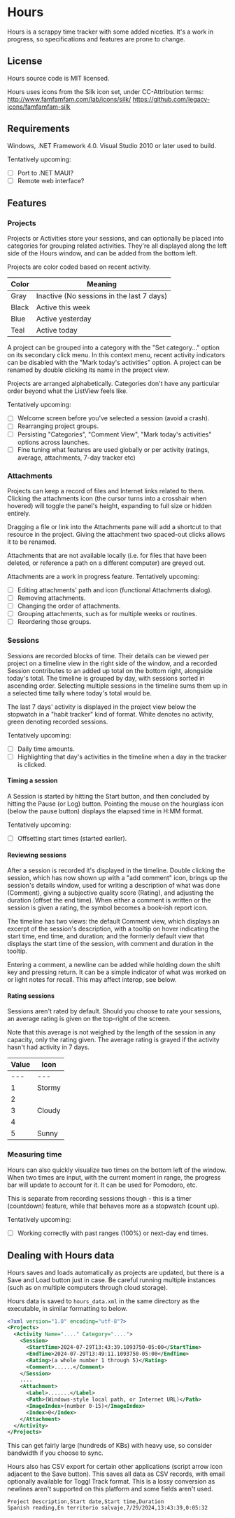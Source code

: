 # Hours

Hours is a scrappy time tracker with some added niceties. It's a work in progress, so specifications and features are prone to change.

## License
Hours source code is MIT licensed.

Hours uses icons from the Silk icon set, under CC-Attribution terms:
http://www.famfamfam.com/lab/icons/silk/
https://github.com/legacy-icons/famfamfam-silk

## Requirements

Windows, .NET Framework 4.0. Visual Studio 2010 or later used to build.

Tentatively upcoming:

- [ ] Port to .NET MAUI?
- [ ] Remote web interface?

## Features

### Projects

Projects or Activities store your sessions, and can optionally be placed into categories for grouping related activities. They're all displayed along the left side of the Hours window, and can be added from the bottom left.

Projects are color coded based on recent activity.

| Color         | Meaning                                    |
| ------------- | -------------------------------------------|
| Gray          | Inactive (No sessions in the last 7 days)  |
| Black         | Active this week |
| Blue          | Active yesterday |
| Teal          | Active today |
 
A project can be grouped into a category with the "Set category..." option on its secondary click menu. In this context menu, recent activity indicators can be disabled with the "Mark today's activities" option. A project can be renamed by double clicking its name in the project view.

Projects are arranged alphabetically. Categories don't have any particular order beyond what the ListView feels like.

Tentatively upcoming:
- [ ] Welcome screen before you've selected a session (avoid a crash).
- [ ] Rearranging project groups.
- [ ] Persisting "Categories", "Comment View", "Mark today's activities" options across launches.
- [ ] Fine tuning what features are used globally or per activity 
(ratings, average, attachments, 7-day tracker etc)

### Attachments

Projects can keep a record of files and Internet links related to them. Clicking the attachments icon (the cursor turns into a crosshair when hovered) will toggle the panel's height, expanding to full size or hidden entirely.

Dragging a file or link into the Attachments pane will add a shortcut to that resource in the project. Giving the attachment two spaced-out clicks allows it to be renamed.

Attachments that are not available locally (i.e. for files that have been deleted, or reference a path on a different computer) are greyed out.


Attachments are a work in progress feature. Tentatively upcoming:
- [ ] Editing attachments' path and icon (functional Attachments dialog).
- [ ] Removing attachments.
- [ ] Changing the order of attachments.
- [ ] Grouping attachments, such as for multiple weeks or routines.
- [ ] Reordering those groups.

### Sessions

Sessions are recorded blocks of time. Their details can be viewed per project on a timeline view in the right side of the window, and a recorded Session contributes to an added up total on the bottom right, alongside today's total. The timeline is grouped by day, with sessions sorted in ascending order. Selecting multiple sessions in the timeline sums them up in a selected time tally where today's total would be.

The last 7 days' activity is displayed in the project view below the stopwatch in a "habit tracker" kind of format. White denotes no activity, green denoting recorded sessions.

Tentatively upcoming:
- [ ] Daily time amounts.
- [ ] Highlighting that day's activities in the timeline when a day in the tracker is clicked.

#### Timing a session

A Session is started by hitting the Start button, and then concluded by hitting the Pause (or Log) button. Pointing the mouse on the hourglass icon (below the pause button) displays the elapsed time in H:MM format.

Tentatively upcoming:
- [ ] Offsetting start times (started earlier).

#### Reviewing sessions

After a session is recorded it's displayed in the timeline. Double clicking the session, which has now shown up with a "add comment" icon, brings up the session's details window, used for writing a description of what was done (Comment), giving a subjective quality score (Rating), and adjusting the duration (offset the end time). When either a comment is written or the session is given a rating, the symbol becomes a book-ish report icon.

The timeline has two views: the default Comment view, which displays an excerpt of the session's description, with a tooltip on hover indicating the start time, end time, and duration; and the formerly default view that displays the start time of the session, with comment and duration in the tooltip.

Entering a comment, a newline can be added while holding down the shift key and pressing return. It can be a simple indicator of what was worked on or light notes for recall. This may affect interop, see below.

#### Rating sessions

Sessions aren't rated by default. Should you choose to rate your sessions, an average rating is given on the top-right of the screen. 

Note that this average is not weighed by the length of the session in any capacity, only the rating given. The average rating is grayed if the activity hasn't had activity in 7 days.

| Value   | Icon   
| ------- | ------ | 
| ---       |   ---    |
| 1       | Stormy |
| 2       |        |
| 3       | Cloudy |
| 4       |        |
| 5       | Sunny  |

### Measuring time

Hours can also quickly visualize two times on the bottom left of the window. When two times are input, with the current moment in range, the progress bar will update to account for it. It can be used for Pomodoro, etc.

This is separate from recording sessions though - this is a timer (countdown) feature, while that behaves more as a stopwatch (count up).

Tentatively upcoming:
- [ ] Working correctly with past ranges (100%) or next-day end times.

## Dealing with Hours data

Hours saves and loads automatically as projects are updated, but there is a Save and Load button just in case. Be careful running multiple instances (such as on multiple computers through cloud
storage).

Hours data is saved to `hours_data.xml` in the same directory as the executable, in similar formatting to below.

```xml
<?xml version="1.0" encoding="utf-8"?>
<Projects>
  <Activity Name="...." Category="....">
    <Session>
      <StartTime>2024-07-29T13:43:39.1093750-05:00</StartTime>
      <EndTime>2024-07-29T13:49:11.1093750-05:00</EndTime>
      <Rating>(a whole number 1 through 5)</Rating>
      <Comment>......</Comment>
    </Session>
	....
    <Attachment>
      <Label>.......</Label>
      <Path>(Windows-style local path, or Internet URL)</Path>
      <ImageIndex>(number 0-15)</ImageIndex>
      <Index>0</Index>
    </Attachment>
  </Activity>
</Projects>
```

This can get fairly large (hundreds of KBs) with heavy use, so consider bandwidth if you choose to sync.

Hours also has CSV export for certain other applications (script arrow icon adjacent to the Save button). This saves all data as CSV records, with email optionally available for Toggl Track format. This is a lossy conversion as newlines aren't supported on this platform and some fields aren't used.

```csv
Project	Description,Start date,Start time,Duration
Spanish reading,En territorio salvaje,7/29/2024,13:43:39,0:05:32
```

